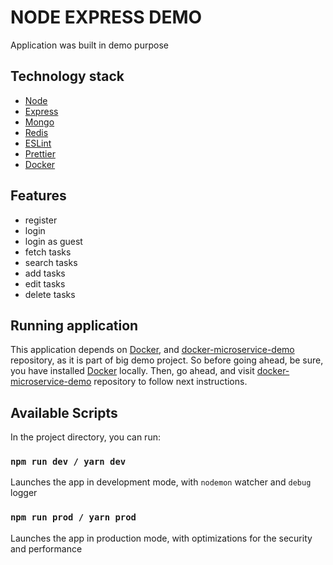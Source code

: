 # NODE EXPRESS DEMO

Application was built in demo purpose

## Technology stack

* [Node](https://nodejs.org/)
* [Express](https://expressjs.com/)
* [Mongo](https://www.mongodb.com/)
* [Redis](https://redis.io/)
* [ESLint](https://eslint.org/)
* [Prettier](https://prettier.io/)
* [Docker](https://www.docker.com/)

## Features

* register
* login
* login as guest
* fetch tasks
* search tasks
* add tasks
* edit tasks
* delete tasks

## Running application

This application depends on [Docker](https://www.docker.com/), and [docker-microservice-demo](https://github.com/Bomavi/docker-microservice-demo) repository, as it is part of big demo project. So before going ahead, be sure, you have installed [Docker](https://www.docker.com/) locally. Then, go ahead, and visit [docker-microservice-demo](https://github.com/Bomavi/docker-microservice-demo) repository to follow next instructions.

## Available Scripts

In the project directory, you can run:

### `npm run dev / yarn dev`

Launches the app in development mode, with `nodemon` watcher and `debug` logger<br>

### `npm run prod / yarn prod`

Launches the app in production mode, with optimizations for the security and performance<br>
